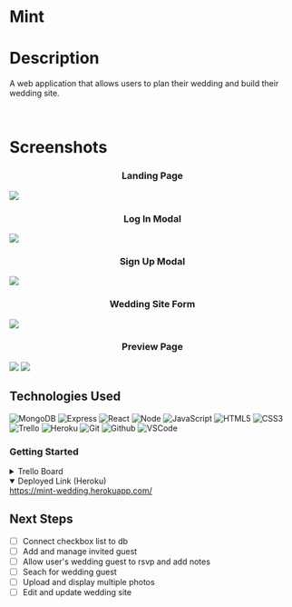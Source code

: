 # Mint

<h1>Description</h1>
<p>A web application that allows users to plan their wedding and build their wedding site.</p>
<br>
<h1>Screenshots</h1>
  <h3 align="center">Landing Page</h3><img src="https://i.imgur.com/HQJ5rd3.png"/>
  <h3 align="center">Log In Modal</h3><img src="https://i.imgur.com/JwBMnkX.png"/>
  <h3 align="center">Sign Up Modal</h3><img src="https://i.imgur.com/t8YMXk7.png"/>
  <h3 align="center">Wedding Site Form</h3><img src="https://i.imgur.com/g0XLjg9.png"/>
  <h3 align="center">Preview Page</h3><img src="https://i.imgur.com/Du0LKXU.png"/> <img src="https://i.imgur.com/peLSQlC.png"/>

## Technologies Used
![MongoDB](https://img.shields.io/badge/-MongoDB-333?style=flat&logo=mongodb)
![Express](https://img.shields.io/badge/-Express-333?style=flat&logo=express)
![React](https://img.shields.io/badge/-React-333?style=flat&logo=react) 
![Node](https://img.shields.io/badge/-Node.js-333?style=flat&logo=node.js)
![JavaScript](https://img.shields.io/badge/-JavaScript-333?style=flat&logo=javascript) 
![HTML5](https://img.shields.io/badge/-HTML5-333?style=flat&logo=html5)
![CSS3](https://img.shields.io/badge/-CSS-333?style=flat&logo=css3)
![Trello](https://img.shields.io/badge/-Trello-333?style=flat&logo=trello)
![Heroku](https://img.shields.io/badge/-Heroku-333?style=flat&logo=heroku)
![Git](https://img.shields.io/badge/-Git-333?style=flat&logo=git)
![Github](https://img.shields.io/badge/-GitHub-333?style=flat&logo=github)
![VSCode](https://img.shields.io/badge/-VS_Code-333?style=flat&logo=visualstudio)

<h3>Getting Started </h3>
<details>
<summary>Trello Board</summary>   
<a href="https://trello.com/b/5ykEo1Iq/mint-wedding-event-planner">https://trello.com/b/5ykEo1Iq/mint-wedding-event-planner</a>   
</details>

<details open>   
<summary>Deployed Link (Heroku)</summary>
<a href="https://mint-wedding.herokuapp.com/">https://mint-wedding.herokuapp.com/</a>
</details>

## Next Steps
- [ ] Connect checkbox list to db   
- [ ] Add and manage invited guest
- [ ] Allow user's wedding guest to rsvp and add notes
- [ ] Seach for wedding guest 
- [ ] Upload and display multiple photos
- [ ] Edit and update wedding site 